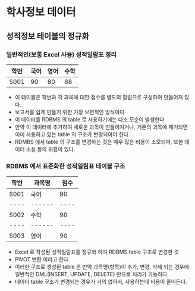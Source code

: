 # 학사정보 데이터

## 성적정보 테이블의 정규화

### 일반적인(보통 Excel 사용) 성적일람표 정리

| 학번 | 국어 | 영어 | 수학 |
| ---- | ---- | ---- | ---- |
| S001 | 90   | 80   | 88   |

- 이 테이블은 학번과 각 과목에 대한 점수를 별도의 칼럼으로 구성하여 만들어져 있다.
- 보고서를 쉽게 만들기 위한 가장 보편적인 방식이다
- 이 데이터를 RDBMS 의 table 로 사용하기에는 다소 모순이 발생한다.
- 만약 이 데이터에 추가하여 새로운 과목이 만들어지거나, 기존의 과목에 제거되면 이미 사용하고 있는 table 의 구조가 변경되여야 한다.
- RDMBS 에서 table 의 구조를 변경하는 것은 매우 많은 비용이 소모되며, 또한 데이터 소실 등의 위험이 있다.

### RDBMS 에서 표준화한 성적일림표 테이블 구조

| 학번 | 과목명 | 점수 |
| ---- | ------ | ---- |
| S001 | 국어   | 90   |
| ---- | ------ | ---- |
| S002 | 수학   | 90   |
| ---- | ------ | ---- |
| S003 | 영어   | 90   |

- Excel 로 작성된 성적일람표를 정규화 하여 RDBMS table 구조로 변경한 것
- PIVOT 변환 이라고 한다.
- 이러한 구조로 생성된 table 은 만약 과목명(항목)이 추가, 변경, 삭제 되는 경우에 일반적인 DML(INSERT, UPDATE, DELETE) 만으로 처리가 가능하다
- 데이터 table 구조가 변경되는 경우가 거의 없어서, 사용하는데 비용이 줄어든다.
